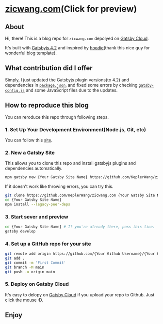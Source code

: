 # [zicwang.com](https://zicwang.gatsbyjs.io/)(Click for preview)

## **About**

Hi, there! This is a blog repo for `zicwang.com` depolyed on [Gatsby Cloud](https://www.gatsbyjs.com/products/cloud/). 

It's built with [Gatsbyjs 4.2](https://www.gatsbyjs.com/) and inspired by [hoodie](https://github.com/devHudi)(thank this nice guy for wonderful blog template).

## **What contribution did I offer**

Simply, I just updated the Gatsbyjs plugin versions(to 4.2) and dependencies in [`package.json`](https://github.com/KeplerWang/zicwang.com/blob/main/package.json), and fixed some errors by checking [`gatsby-config.js`](https://github.com/KeplerWang/zicwang.com/blob/main/gatsby-config.js) and some JavaScript files due to the updates.

## **How to reproduce this blog**

You can reroduce this repo through following steps.

### **1. Set Up Your Development Environment(Node.js, Git, etc)**
You can follow this [site](https://www.gatsbyjs.com/docs/tutorial/part-0/).
### **2. New a Gatsby Site**
   
This allows you to clone this repo and install gatsbyjs plugins and dependencies automatically.
```bash
npm gatsby new {Your Gatsby Site Name} https://github.com/KeplerWang/zicwang.com
```
If it doesn't work like throwing errors, you can try this.
```bash
git clone https://github.com/KeplerWang/zicwang.com {Your Gatsby Site Name}
cd {Your Gatsby Site Name}
npm install --legacy-peer-deps
```

### **3. Start sever and preview**
```bash
cd {Your Gatsby Site Name} # If you're already there, pass this line.
gatsby develop
```

### **4. Set up a GitHub repo for your site**
```bash
git remote add origin https://github.com/{Your Github Username}/{Your Gatsby Site Name}.git
git add .
git commit -m 'First Commit'
git branch -M main
git push -u origin main
```

### **5. Deploy on Gatsby Cloud**
It's easy to delopy on [Gatsby Cloud](https://www.gatsbyjs.com/dashboard/login) if you upload your repo to Github. Just click the mouse :D.

## **Enjoy**
